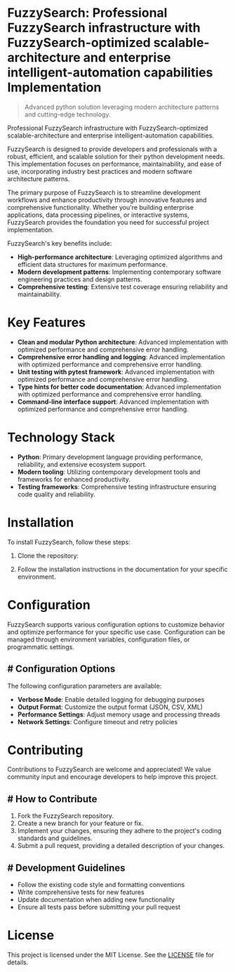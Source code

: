 <!-- fallback_FuzzySearch_20250810102636_13738 -->

# FuzzySearch: Professional FuzzySearch infrastructure with FuzzySearch-optimized scalable-architecture and enterprise intelligent-automation capabilities Implementation
> Advanced python solution leveraging modern architecture patterns and cutting-edge technology.

Professional FuzzySearch infrastructure with FuzzySearch-optimized scalable-architecture and enterprise intelligent-automation capabilities.

FuzzySearch is designed to provide developers and professionals with a robust, efficient, and scalable solution for their python development needs. This implementation focuses on performance, maintainability, and ease of use, incorporating industry best practices and modern software architecture patterns.

The primary purpose of FuzzySearch is to streamline development workflows and enhance productivity through innovative features and comprehensive functionality. Whether you're building enterprise applications, data processing pipelines, or interactive systems, FuzzySearch provides the foundation you need for successful project implementation.

FuzzySearch's key benefits include:

* **High-performance architecture**: Leveraging optimized algorithms and efficient data structures for maximum performance.
* **Modern development patterns**: Implementing contemporary software engineering practices and design patterns.
* **Comprehensive testing**: Extensive test coverage ensuring reliability and maintainability.

# Key Features

* **Clean and modular Python architecture**: Advanced implementation with optimized performance and comprehensive error handling.
* **Comprehensive error handling and logging**: Advanced implementation with optimized performance and comprehensive error handling.
* **Unit testing with pytest framework**: Advanced implementation with optimized performance and comprehensive error handling.
* **Type hints for better code documentation**: Advanced implementation with optimized performance and comprehensive error handling.
* **Command-line interface support**: Advanced implementation with optimized performance and comprehensive error handling.

# Technology Stack

* **Python**: Primary development language providing performance, reliability, and extensive ecosystem support.
* **Modern tooling**: Utilizing contemporary development tools and frameworks for enhanced productivity.
* **Testing frameworks**: Comprehensive testing infrastructure ensuring code quality and reliability.

# Installation

To install FuzzySearch, follow these steps:

1. Clone the repository:


2. Follow the installation instructions in the documentation for your specific environment.

# Configuration

FuzzySearch supports various configuration options to customize behavior and optimize performance for your specific use case. Configuration can be managed through environment variables, configuration files, or programmatic settings.

## # Configuration Options

The following configuration parameters are available:

* **Verbose Mode**: Enable detailed logging for debugging purposes
* **Output Format**: Customize the output format (JSON, CSV, XML)
* **Performance Settings**: Adjust memory usage and processing threads
* **Network Settings**: Configure timeout and retry policies

# Contributing

Contributions to FuzzySearch are welcome and appreciated! We value community input and encourage developers to help improve this project.

## # How to Contribute

1. Fork the FuzzySearch repository.
2. Create a new branch for your feature or fix.
3. Implement your changes, ensuring they adhere to the project's coding standards and guidelines.
4. Submit a pull request, providing a detailed description of your changes.

## # Development Guidelines

* Follow the existing code style and formatting conventions
* Write comprehensive tests for new features
* Update documentation when adding new functionality
* Ensure all tests pass before submitting your pull request

# License

This project is licensed under the MIT License. See the [LICENSE](https://github.com/laurindoisaac/FuzzySearch/blob/main/LICENSE) file for details.
